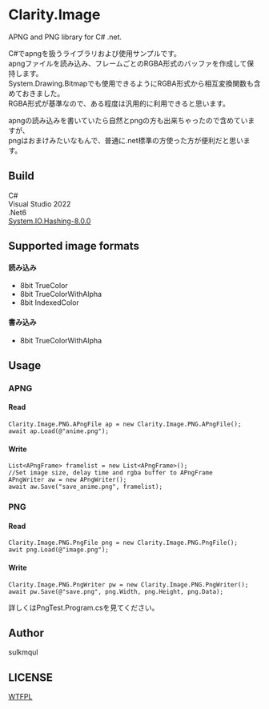 # Clarity.Image
APNG and PNG library for C# .net.

C#でapngを扱うライブラリおよび使用サンプルです。  
apngファイルを読み込み、フレームごとのRGBA形式のバッファを作成して保持します。  
System.Drawing.Bitmapでも使用できるようにRGBA形式から相互変換関数も含めておきました。  
RGBA形式が基準なので、ある程度は汎用的に利用できると思います。

apngの読み込みを書いていたら自然とpngの方も出来ちゃったので含めていますが、  
pngはおまけみたいなもんで、普通に.net標準の方使った方が便利だと思います。

## Build
C#  
Visual Studio 2022  
.Net6  
[System.IO.Hashing-8.0.0](https://www.nuget.org/packages/System.IO.Hashing/8.0.0)

## Supported image formats
#### 読み込み
- 8bit TrueColor 
- 8bit TrueColorWithAlpha
- 8bit IndexedColor

#### 書み込み
- 8bit TrueColorWithAlpha


## Usage
### APNG
#### Read
```
Clarity.Image.PNG.APngFile ap = new Clarity.Image.PNG.APngFile();
await ap.Load(@"anime.png");
```

#### Write
```
List<APngFrame> framelist = new List<APngFrame>();
//Set image size, delay time and rgba buffer to APngFrame 
APngWriter aw = new APngWriter();
await aw.Save("save_anime.png", framelist);
```

### PNG
#### Read
```
Clarity.Image.PNG.PngFile png = new Clarity.Image.PNG.PngFile();
awit png.Load(@"image.png");
```

#### Write
```
Clarity.Image.PNG.PngWriter pw = new Clarity.Image.PNG.PngWriter();
await pw.Save(@"save.png", png.Width, png.Height, png.Data);
```


詳しくはPngTest.Program.csを見てください。  



#### 
## Author 
sulkmqul  


## LICENSE
[WTFPL](http://www.wtfpl.net/)  

